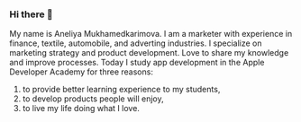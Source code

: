 ### Hi there 👋

My name is Aneliya Mukhamedkarimova. I am a marketer with experience in finance, textile, automobile, and adverting industries. I specialize on marketing strategy and product development. Love to share my knowledge and improve processes. 
Today I study app development in the Apple Developer Academy for three reasons:
1) to provide better learning experience to my students,
2) to develop products people will enjoy,
3) to live my life doing what I love. 




<!--
**aneliyakarim/aneliyakarim** is a ✨ _special_ ✨ repository because its `README.md` (this file) appears on your GitHub profile.

Here are some ideas to get you started:

- 🔭 I’m currently working on ...
- 🌱 I’m currently learning ...
- 👯 I’m looking to collaborate on ...
- 🤔 I’m looking for help with ...
- 💬 Ask me about ...
- 📫 How to reach me: ...
- 😄 Pronouns: ...
- ⚡ Fun fact: ...
-->
